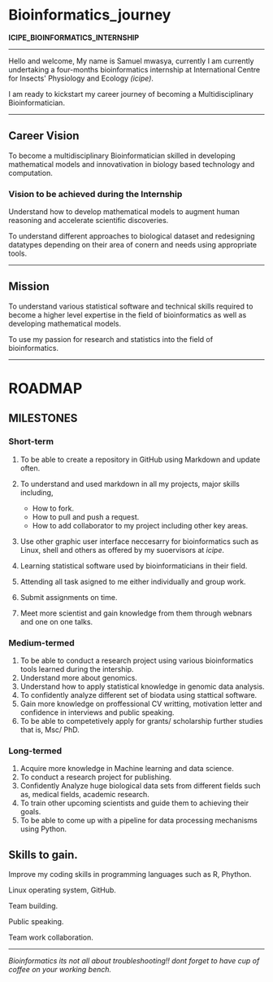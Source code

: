 
# Bioinformatics_journey
**ICIPE_BIOINFORMATICS_INTERNSHIP**
***

 Hello and welcome, 
 My name is Samuel mwasya, currently I am currently undertaking a four-months bioinformatics internship at International Centre for Insects' Physiology and Ecology *(icipe)*.
 
 I am ready to kickstart my career journey of becoming a Multidisciplinary Bioinformatician.
 
***
 
## Career Vision

To become a multidisciplinary Bioinformatician skilled in  developing mathematical models and innovativation in biology based technology and computation.

### Vision to be achieved during the Internship

Understand how to develop mathematical models to augment human reasoning and accelerate scientific discoveries.

To understand different approaches to biological dataset and redesigning datatypes depending on their area of conern and needs using appropriate tools.



***
## Mission
To understand various statistical software and technical skills required to become a higher level expertise in the field of  bioinformatics as well as developing mathematical models. 

To use my passion for research and statistics into the field of bioinformatics.


***
# ROADMAP
## MILESTONES

### Short-term 

1. To be able to create a repository in GitHub using Markdown and update often.
2. To understand and used markdown in all my projects, major skills including, 
    
   * How to fork.
   * How to pull and push a request.
   * How to add collaborator to my project including other key areas.

3. Use other graphic user interface neccesarry for bioinformatics such as Linux, shell and others as offered by my suoervisors at *icipe*.
4. Learning statistical software used by bioinformaticians in their field.
5. Attending all task asigned to me either individually and group work.
6. Submit assignments on time.
7. Meet more scientist and gain knowledge from them through webnars and one on one talks.

### Medium-termed
1. To be able to conduct a research project using various bioinformatics tools learned during the intership.
2. Understand more about genomics.
3. Understand how to apply statistical knowledge in genomic data analysis. 
4. To confidently analyze different set of biodata using stattical software.
5. Gain more knowledge on proffessional CV writting, motivation letter and confidence in interviews and public speaking.
6. To be able to  competetively apply for grants/ scholarship further studies that is, Msc/ PhD.

### Long-termed

1. Acquire more knowledge in Machine learning and data science.
2. To conduct a research project for publishing.
3. Confidently Analyze huge biological data sets from different fields such as, medical fields, academic research.
4. To train other upcoming scientists and guide them to achieving their goals.
5. To be able to come up with a pipeline for data processing mechanisms using Python.




   

## Skills to gain.

Improve my coding skills in programming languages such as R, Phython.

Linux operating system, GitHub.

Team building.

Public speaking.

Team work collaboration.



***
*Bioinformatics its not all about troubleshooting!! dont forget to have cup of coffee on your working bench.*


